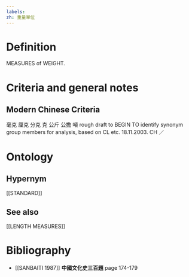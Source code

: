 ```yaml
---
labels: 
zh: 重量單位
---
```


# Definition
MEASURES of WEIGHT.
# Criteria and general notes
## Modern Chinese Criteria
毫克
厘克
分克
克
公斤
公擔
噸
rough draft to BEGIN TO identify synonym group members for analysis, based on CL etc. 18.11.2003. CH ／
# Ontology

## Hypernym
[[STANDARD]]
## See also
[[LENGTH MEASURES]]
# Bibliography
- [[SANBAITI 1987]]
**中國文化史三百題** page 174-179

